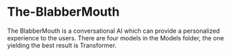 # The-BlabberMouth
The BlabberMouth is a conversational AI which can provide a personalized experience to the users.
There are four models in the Models folder, the one yielding the best result is Transformer.
